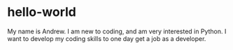 # hello-world

My name is Andrew. 
I am new to coding, and am very interested in Python.
I want to develop my coding skills to one day get a job as a developer.
